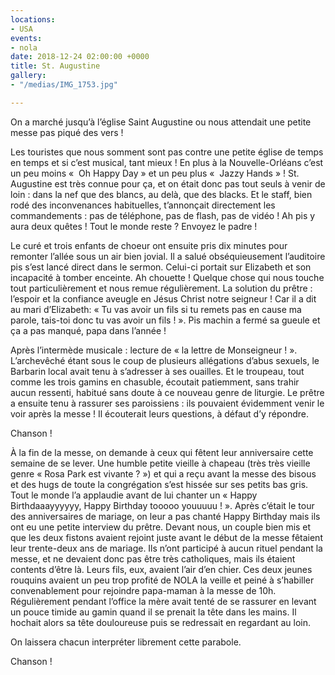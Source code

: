 ```yaml
---
locations:
- USA
events:
- nola
date: 2018-12-24 02:00:00 +0000
title: St. Augustine
gallery:
- "/medias/IMG_1753.jpg"

---
```

On a marché jusqu’à l’église Saint Augustine ou nous attendait une petite messe pas piqué des vers !

Les touristes que nous somment sont pas contre une petite église de temps en temps et si c’est musical, tant mieux ! En plus à la Nouvelle-Orléans c’est un peu moins «  Oh Happy Day »  et un peu plus «  Jazzy Hands » !
St. Augustine est très connue pour ça, et on était donc pas tout seuls à venir de loin : dans la nef que des blancs, au delà, que des blacks. Et le staff, bien rodé des inconvenances habituelles, t’annonçait directement les commandements : pas de téléphone, pas de flash, pas de vidéo ! Ah pis y aura deux quêtes ! Tout le monde reste ? Envoyez le padre !

Le curé et trois enfants de choeur ont ensuite pris dix minutes pour remonter l’allée sous un air bien jovial. Il a salué obséquieusement l’auditoire pis s’est lancé direct dans le sermon. Celui-ci portait sur Elizabeth et son incapacité à tomber enceinte. Ah chouette ! Quelque chose qui nous touche tout particulièrement et nous remue régulièrement. La solution du prêtre : l’espoir et la confiance aveugle en Jésus Christ notre seigneur ! Car il a dit au mari d’Elizabeth: « Tu vas avoir un fils si tu remets pas en cause ma parole, tais-toi donc tu vas avoir un fils ! ». Pis machin a fermé sa gueule et ça a pas manqué, papa dans l’année !

Après l’intermède musicale : lecture de « la lettre de Monseigneur ! ». L’archevêché étant sous le coup de plusieurs allégations d’abus sexuels, le Barbarin local avait tenu à s’adresser à ses ouailles. Et le troupeau, tout comme les trois gamins en chasuble, écoutait patiemment, sans trahir aucun ressenti, habitué sans doute à ce nouveau genre de liturgie. Le prêtre a ensuite tenu à rassurer ses paroissiens : ils pouvaient évidemment venir le voir après la messe  ! Il  écouterait leurs questions, à défaut d’y répondre.

Chanson !

À la fin de la messe, on demande à ceux qui fêtent leur anniversaire cette semaine de se lever. Une humble petite vieille à chapeau (très très vieille genre « Rosa Park est vivante ? ») et qui a reçu avant la messe des bisous et des hugs de toute la congrégation s’est hissée sur ses petits bas gris. Tout le monde l’a applaudie avant de lui chanter un « Happy Birthdaaayyyyyy, Happy Birthday tooooo youuuuu ! ».
Après c’était le tour des anniversaires de mariage, on leur a pas chanté Happy Birthday mais ils ont eu une petite interview du prêtre.
Devant nous, un couple bien mis et que les deux fistons avaient rejoint juste avant le début de la messe fêtaient leur trente-deux ans de mariage. Ils n’ont participé à aucun rituel pendant la messe, et ne devaient donc pas être très catholiques, mais ils étaient contents d’être là.
Leurs fils, eux, avaient l’air d’en chier. Ces deux jeunes rouquins avaient un peu trop profité de NOLA la veille et peiné à s’habiller convenablement pour rejoindre papa-maman à la messe de 10h. 
Régulièrement pendant l’office la mère avait tenté de se rassurer en levant un pouce timide au gamin quand il se prenait la tête dans les mains. Il hochait alors sa tête douloureuse puis se redressait en regardant au loin. 

On laissera chacun interpréter librement cette parabole. 

Chanson !